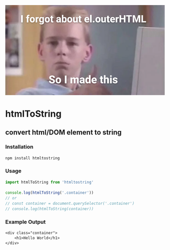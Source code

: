 ![htmlToString explaination meme](https://github.com/0shuvo0/htmlToString/raw/main/preview.png)

# htmlToString
## convert html/DOM element to string

### Installation
`npm install htmltostring`

### Usage
```js
import htmlToString from 'htmltostring'

console.log(htmlToString('.container'))
// or 
// const container = document.querySelector('.container')
// console.log(htmlToString(container))
```
### Example Output
```
<div class="container">
    <h1>Hello World</h1>
</div>
```